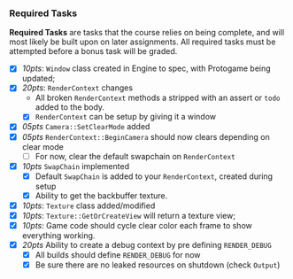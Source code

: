 ### Required Tasks
**Required Tasks** are tasks that the course relies on being complete, and will most likely be built upon on later assignments.  All required tasks must be attempted before a bonus task will be graded.

- [x] *10pts*: `Window` class created in Engine to spec, with Protogame being updated;
- [x] *20pts*: `RenderContext` changes
    - All broken `RenderContext` methods a stripped with an assert or `todo` added to the body.
    - [x] `RenderContext` can be setup by giving it a window
- [x] *05pts* `Camera::SetClearMode` added
- [x] *05pts* `RenderContext::BeginCamera` should now clears depending on clear mode
    - [ ] For  now, clear the default swapchain on `RenderContext`
- [x] *10pts* `SwapChain` implemented
    - [x] Default `SwapChain` is added to your `RenderContext`, created during setup
    - [x] Ability to get the backbuffer texture.
- [x] *10pts*: `Texture` class added/modified
- [x] *10pts*: `Texture::GetOrCreateView` will return a texture view;
- [x] *10pts*: Game code should cycle clear color each frame to show everything working.
- [x] *20pts* Ability to create a debug context by pre defining `RENDER_DEBUG`
    - [x] All builds should define `RENDER_DEBUG` for now
    - [x] Be sure there are no leaked resources on shutdown (check `Output`)
